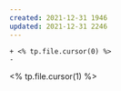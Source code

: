 ```yaml
---
created: 2021-12-31 1946
updated: 2021-12-31 2246
---
```

```git
+ <% tp.file.cursor(0) %>
- 
```
<% tp.file.cursor(1) %>